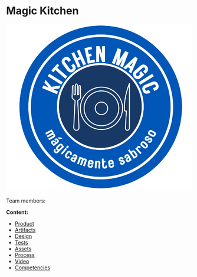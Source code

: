 # Magic Kitchen

![Logo](https://github.com/Laimlobering/Proyectos-LIS-2023/blob/Tercera_entrega/Assets/logo.jpeg)

Team members:


**Content:**
- [Product](https://github.com/Laimlobering/Proyectos-LIS-2023/tree/Tercera_entrega/Product)
- [Artifacts](https://github.com/Laimlobering/Proyectos-LIS-2023/tree/Tercera_entrega/Artifacts)
- [Design](https://github.com/Laimlobering/Proyectos-LIS-2023/tree/Tercera_entrega/Design)
- [Tests](https://github.com/Laimlobering/Proyectos-LIS-2023/tree/Tercera_entrega/Tests)
- [Assets](https://github.com/Laimlobering/Proyectos-LIS-2023/tree/Tercera_entrega/Assets)
- [Process](https://github.com/Laimlobering/Proyectos-LIS-2023/tree/Tercera_entrega/Process)
- [Video](https://github.com/Laimlobering/Proyectos-LIS-2023/tree/Tercera_entrega/Presentation)
- [Competencies](https://github.com/Laimlobering/Proyectos-LIS-2023/tree/Tercera_entrega/Competencies)







